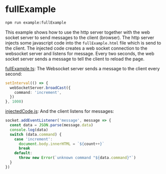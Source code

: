# fullExample

```sh
npm run example:fullExample
```

This example shows how to use the http server together with the web socket server to send messages to the client (browser). The http server injects some javascript code into the `fullExample.html` file which is send to the client. The injected code creates a web socket connection to the websocket server and listens for message. Every two seconds, the web socket server sends a message to tell the client to reload the page.

[fullExample.ts](./fullExample.ts): The Websocket server sends a message to the client every second:

```typescript
setInterval(() => {
  webSocketServer.broadCast({
    command: 'increment',
  })
}, 1000)
```

[injectedCode.js](./injectedCode.js): And the client listens for messages:

```javascript
socket.addEventListener('message', message => {
  const data = JSON.parse(message.data)
  console.log(data)
  switch (data.command) {
    case 'increment':
      document.body.innerHTML = `${count++}`
      break
    default:
      throw new Error(`unknown command "${data.command}"`)
  }
})
```
